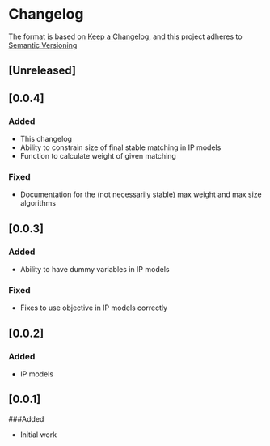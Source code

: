 # Changelog

The format is based on [Keep a Changelog](https://keepachangelog.com/en/1.0.0/),
and this project adheres to [Semantic Versioning](https://semver.org/spec/v2.0.0.html)

## [Unreleased]

## [0.0.4]

### Added
- This changelog
- Ability to constrain size of final stable matching in IP models
- Function to calculate weight of given matching

### Fixed
- Documentation for the (not necessarily stable) max weight and max size
  algorithms

## [0.0.3]

### Added
- Ability to have dummy variables in IP models

### Fixed
- Fixes to use objective in IP models correctly
## [0.0.2]

### Added
- IP models

## [0.0.1]

###Added
- Initial work
